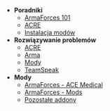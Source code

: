 <!-- docs/_sidebar.md -->

- **Poradniki**
    - [ArmaForces 101](guides/101.md)
    - [ACRE](guides/acre.md)
    - [Instalacja modów](guides/mods.md)
- **Rozwiązywanie problemów**
    - [ACRE](troubleshooting/acre.md)
    - [Arma](troubleshooting/arma.md)
    - [Mody](troubleshooting/mods.md)
    - [TeamSpeak](troubleshooting/ts.md)
- **Mody**
    - [ArmaForces - ACE Medical](mods/armaforces_ace_medical.md)
    - [ArmaForces - Mods](mods/armaforces_mods.md)
    - [Pozostałe addony](mods/other_addons.md)

